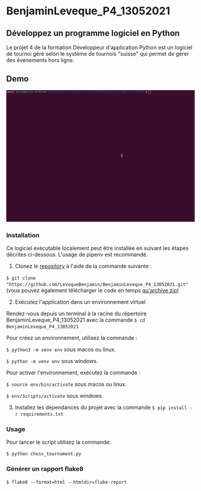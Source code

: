 # BenjaminLeveque_P4_13052021

## Développez un programme logiciel en Python

Le projet 4 de la formation Développeur d'application Python est un logiciel de tournoi géré selon le système de tournois "suisse" qui permet de gérer des événements hors ligne.

## Demo

<p align="center">
    <img src="https://github.com/LevequeBenjamin/BenjaminLeveque_P4_13052021/blob/master/docs/chess.gif">
</p>

### Installation

Ce logiciel exécutable localement peut être installée en suivant les étapes décrites ci-dessous. L'usage de pipenv est recommandé.

1. Clonez le [repository](https://github.com/LevequeBenjamin/BenjaminLeveque_P4_13052021.git) à l'aide de la commande suivante :

`$ git clone "https://github.com/LevequeBenjamin/BenjaminLeveque_P4_13052021.git"` (vous pouvez également télécharger le code en temps [qu'archive zip](https://github.com/LevequeBenjamin/BenjaminLeveque_P4_13052021/archive/refs/heads/master.zip))

2. Exécutez l'application dans un environnement virtuel

Rendez-vous depuis un terminal à la racine du répertoire BenjaminLeveque_P4_13052021 avec la commande `$ cd BenjaminLeveque_P4_13052021`

Pour créez un environnement, utilisez la commande :

`$ python3 -m venv env` sous macos ou linux.

`$ python -m venv env` sous windows.

Pour activer l'environnement, exécutez la commande :

`$ source env/bin/activate` sous macos ou linux.

`$ env/Scripts/activate` sous windows.

3.  Installez les dépendances du projet avec la commande `$ pip install -r requirements.txt`

### Usage

Pour lancer le script utilisez la commande:

```
$ python chess_tournament.py
```

### Générer un rapport flake8

```
$ flake8 --format=html --htmldir=flake-report
```